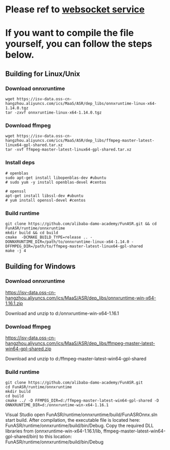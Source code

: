 # Please ref to [websocket service](https://github.com/alibaba-damo-academy/FunASR/tree/main/runtime/websocket)

# If you want to compile the file yourself, you can follow the steps below.
## Building for Linux/Unix
### Download onnxruntime
```shell
wget https://isv-data.oss-cn-hangzhou.aliyuncs.com/ics/MaaS/ASR/dep_libs/onnxruntime-linux-x64-1.14.0.tgz
tar -zxvf onnxruntime-linux-x64-1.14.0.tgz
```

### Download ffmpeg
```shell
wget https://isv-data.oss-cn-hangzhou.aliyuncs.com/ics/MaaS/ASR/dep_libs/ffmpeg-master-latest-linux64-gpl-shared.tar.xz
tar -xvf ffmpeg-master-latest-linux64-gpl-shared.tar.xz
```

### Install deps
```shell
# openblas
sudo apt-get install libopenblas-dev #ubuntu
# sudo yum -y install openblas-devel #centos

# openssl
apt-get install libssl-dev #ubuntu 
# yum install openssl-devel #centos
```

### Build runtime
```shell
git clone https://github.com/alibaba-damo-academy/FunASR.git && cd FunASR/runtime/onnxruntime
mkdir build && cd build
cmake  -DCMAKE_BUILD_TYPE=release .. -DONNXRUNTIME_DIR=/path/to/onnxruntime-linux-x64-1.14.0 -DFFMPEG_DIR=/path/to/ffmpeg-master-latest-linux64-gpl-shared
make -j 4
```


## Building for Windows
### Download onnxruntime
https://isv-data.oss-cn-hangzhou.aliyuncs.com/ics/MaaS/ASR/dep_libs/onnxruntime-win-x64-1.16.1.zip

Download and unzip to d:/onnxruntime-win-x64-1.16.1

### Download ffmpeg
https://isv-data.oss-cn-hangzhou.aliyuncs.com/ics/MaaS/ASR/dep_libs/ffmpeg-master-latest-win64-gpl-shared.zip

Download and unzip to d:/ffmpeg-master-latest-win64-gpl-shared

### Build runtime
```
git clone https://github.com/alibaba-damo-academy/FunASR.git
cd FunASR/runtime/onnxruntime
mkdir build
cd build
cmake ../ -D FFMPEG_DIR=d:/ffmpeg-master-latest-win64-gpl-shared -D ONNXRUNTIME_DIR=d:/onnxruntime-win-x64-1.16.1
```

Visual Studio open FunASR/runtime/onnxruntime/build/FunASROnnx.sln start build. 
After compilation, the executable file is located here: FunASR/runtime/onnxruntime/build/bin/Debug.
Copy the required DLL libraries from (onnxruntime-win-x64-1.16.1/lib, ffmpeg-master-latest-win64-gpl-shared/bin) to this location: FunASR/runtime/onnxruntime/build/bin/Debug

